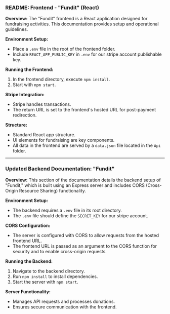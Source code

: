 ### README: Frontend - "Fundit" (React)

**Overview:**
The "Fundit" frontend is a React application designed for fundraising activities. This documentation provides setup and operational guidelines.

**Environment Setup:**
- Place a `.env` file in the root of the frontend folder.
- Include `REACT_APP_PUBLIC_KEY` in `.env` for our stripe account publishable key.

**Running the Frontend:**
1. In the frontend directory, execute `npm install`.
2. Start with `npm start`.

**Stripe Integration:**
- Stripe handles transactions.
- The return URL is set to the frontend's hosted URL for post-payment redirection.

**Structure:**
- Standard React app structure.
- UI elements for fundraising are key components.
- All data in the frontend are served by a `data.json` file located in the `Api` folder.

---

### Updated Backend Documentation: "Fundit"

**Overview:**
This section of the documentation details the backend setup of "Fundit," which is built using an Express server and includes CORS (Cross-Origin Resource Sharing) functionality.

**Environment Setup:**
- The backend requires a `.env` file in its root directory.
- The `.env` file should define the `SECRET_KEY` for our stripe account.

**CORS Configuration:**
- The server is configured with CORS to allow requests from the hosted frontend URL.
- The frontend URL is passed as an argument to the CORS function for security and to enable cross-origin requests.

**Running the Backend:**
1. Navigate to the backend directory.
2. Run `npm install` to install dependencies.
3. Start the server with `npm start`.

**Server Functionality:**
- Manages API requests and processes donations.
- Ensures secure communication with the frontend.
